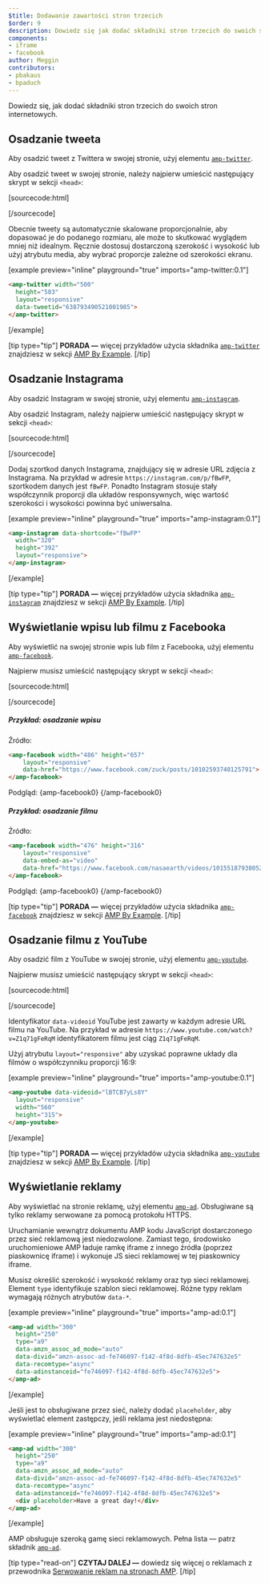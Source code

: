 ```yaml
---
$title: Dodawanie zawartości stron trzecich
$order: 9
description: Dowiedz się jak dodać składniki stron trzecich do swoich stron internetowych...
components:
- iframe
- facebook
author: Meggin
contributors:
- pbakaus
- bpaduch
---
```


Dowiedz się, jak dodać składniki stron trzecich do swoich stron internetowych.

## Osadzanie tweeta

Aby osadzić tweet z Twittera w swojej stronie, użyj elementu [`amp-twitter`](../../../../documentation/components/reference/amp-twitter.md).

Aby osadzić tweet w swojej stronie, należy najpierw umieścić następujący skrypt w sekcji `<head>`:

[sourcecode:html]

<script async="" custom-element="amp-twitter" src="https://cdn.ampproject.org/v0/amp-twitter-0.1.js"></script>

[/sourcecode]

Obecnie tweety są automatycznie skalowane proporcjonalnie, aby dopasować je do podanego rozmiaru, ale może to skutkować wyglądem mniej niż idealnym. Ręcznie dostosuj dostarczoną szerokość i wysokość lub użyj atrybutu media, aby wybrać proporcje zależne od szerokości ekranu.

[example preview="inline" playground="true" imports="amp-twitter:0.1"]

```html
<amp-twitter width="500"
  height="583"
  layout="responsive"
  data-tweetid="638793490521001985">
</amp-twitter>
```

[/example]

[tip type="tip"] **PORADA —** więcej przykładów użycia składnika [`amp-twitter`](../../../../documentation/components/reference/amp-twitter.md) znajdziesz w sekcji [AMP By Example](../../../../documentation/examples/documentation/amp-twitter.html). [/tip]

## Osadzanie Instagrama

Aby osadzić Instagram w swojej stronie, użyj elementu [`amp-instagram`](../../../../documentation/components/reference/amp-instagram.md).

Aby osadzić Instagram, należy najpierw umieścić następujący skrypt w sekcji `<head>`:

[sourcecode:html]

<script async="" custom-element="amp-instagram" src="https://cdn.ampproject.org/v0/amp-instagram-0.1.js"></script>

[/sourcecode]

Dodaj szortkod danych Instagrama, znajdujący się w adresie URL zdjęcia z Instagrama. Na przykład w adresie `https://instagram.com/p/fBwFP`, szortkodem danych jest `fBwFP`. Ponadto Instagram stosuje stały współczynnik proporcji dla układów responsywnych, więc wartość szerokości i wysokości powinna być uniwersalna.

[example preview="inline" playground="true" imports="amp-instagram:0.1"]

```html
<amp-instagram data-shortcode="fBwFP"
  width="320"
  height="392"
  layout="responsive">
</amp-instagram>
```

[/example]

[tip type="tip"] **PORADA —** więcej przykładów użycia składnika [`amp-instagram`](../../../../documentation/components/reference/amp-instagram.md) znajdziesz w sekcji [AMP By Example](../../../../documentation/examples/documentation/amp-instagram.html). [/tip]

## Wyświetlanie wpisu lub filmu z Facebooka

Aby wyświetlić na swojej stronie wpis lub film z Facebooka, użyj elementu [`amp-facebook`](../../../../documentation/components/reference/amp-facebook.md).

Najpierw musisz umieścić następujący skrypt w sekcji `<head>`:

[sourcecode:html]

<script async="" custom-element="amp-facebook" src="https://cdn.ampproject.org/v0/amp-facebook-0.1.js"></script>

[/sourcecode]

##### Przykład: osadzanie wpisu

Źródło:

```html
<amp-facebook width="486" height="657"
    layout="responsive"
    data-href="https://www.facebook.com/zuck/posts/10102593740125791">
</amp-facebook>
```

Podgląd: {amp-facebook0} {/amp-facebook0}

##### Przykład: osadzanie filmu

Źródło:

```html
<amp-facebook width="476" height="316"
    layout="responsive"
    data-embed-as="video"
    data-href="https://www.facebook.com/nasaearth/videos/10155187938052139">
</amp-facebook>
```

Podgląd: {amp-facebook0} {/amp-facebook0}

[tip type="tip"] **PORADA —** więcej przykładów użycia składnika [`amp-facebook`](../../../../documentation/components/reference/amp-facebook.md) znajdziesz w sekcji [AMP By Example](../../../../documentation/examples/documentation/amp-facebook.html). [/tip]

## Osadzanie filmu z YouTube

Aby osadzić film z YouTube w swojej stronie, użyj elementu [`amp-youtube`](../../../../documentation/components/reference/amp-youtube.md).

Najpierw musisz umieścić następujący skrypt w sekcji `<head>`:

[sourcecode:html]

<script async="" custom-element="amp-youtube" src="https://cdn.ampproject.org/v0/amp-youtube-0.1.js"></script>

[/sourcecode]

Identyfikator `data-videoid` YouTube jest zawarty w każdym adresie URL filmu na YouTube. Na przykład w adresie `https://www.youtube.com/watch?v=Z1q71gFeRqM` identyfikatorem filmu jest ciąg `Z1q71gFeRqM`.

Użyj atrybutu `layout="responsive"` aby uzyskać poprawne układy dla filmów o współczynniku proporcji 16:9:

[example preview="inline" playground="true" imports="amp-youtube:0.1"]

```html
<amp-youtube data-videoid="lBTCB7yLs8Y"
  layout="responsive"
  width="560"
  height="315">
</amp-youtube>
```

[/example]

[tip type="tip"] **PORADA —** więcej przykładów użycia składnika [`amp-youtube`](../../../../documentation/components/reference/amp-youtube.md) znajdziesz w sekcji [AMP By Example](../../../../documentation/examples/documentation/amp-youtube.html). [/tip]

## Wyświetlanie reklamy

Aby wyświetlać na stronie reklamę, użyj elementu [`amp-ad`](../../../../documentation/components/reference/amp-ad.md). Obsługiwane są tylko reklamy serwowane za pomocą protokołu HTTPS.

Uruchamianie wewnątrz dokumentu AMP kodu JavaScript dostarczonego przez sieć reklamową jest niedozwolone. Zamiast tego, środowisko uruchomieniowe AMP ładuje ramkę iframe z innego źródła (poprzez piaskownicę iframe) i wykonuje JS sieci reklamowej w tej piaskownicy iframe.

Musisz określić szerokość i wysokość reklamy oraz typ sieci reklamowej. Element `type` identyfikuje szablon sieci reklamowej. Różne typy reklam wymagają różnych atrybutów `data-*`.

[example preview="inline" playground="true" imports="amp-ad:0.1"]

```html
<amp-ad width="300"
  height="250"
  type="a9"
  data-amzn_assoc_ad_mode="auto"
  data-divid="amzn-assoc-ad-fe746097-f142-4f8d-8dfb-45ec747632e5"
  data-recomtype="async"
  data-adinstanceid="fe746097-f142-4f8d-8dfb-45ec747632e5">
</amp-ad>
```

[/example]

Jeśli jest to obsługiwane przez sieć, należy dodać `placeholder`, aby wyświetlać element zastępczy, jeśli reklama jest niedostępna:

[example preview="inline" playground="true" imports="amp-ad:0.1"]

```html
<amp-ad width="300"
  height="250"
  type="a9"
  data-amzn_assoc_ad_mode="auto"
  data-divid="amzn-assoc-ad-fe746097-f142-4f8d-8dfb-45ec747632e5"
  data-recomtype="async"
  data-adinstanceid="fe746097-f142-4f8d-8dfb-45ec747632e5">
  <div placeholder>Have a great day!</div>
</amp-ad>
```

[/example]

AMP obsługuje szeroką gamę sieci reklamowych. Pełna lista — patrz składnik [`amp-ad`](../../../../documentation/components/reference/amp-ad.md).

[tip type="read-on"] **CZYTAJ DALEJ —** dowiedz się więcej o reklamach z przewodnika [Serwowanie reklam na stronach AMP](../../../../documentation/guides-and-tutorials/develop/monetization/index.md). [/tip]
